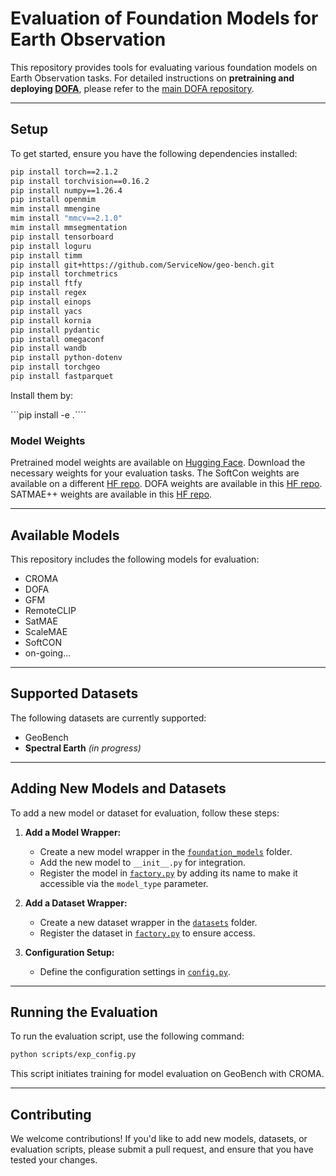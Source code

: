 # Evaluation of Foundation Models for Earth Observation

This repository provides tools for evaluating various foundation models on Earth Observation tasks. For detailed instructions on **pretraining and deploying [DOFA](https://arxiv.org/abs/2403.15356)**, please refer to the [main DOFA repository](https://github.com/zhu-xlab/DOFA).

---

## Setup

To get started, ensure you have the following dependencies installed:

```bash
pip install torch==2.1.2
pip install torchvision==0.16.2
pip install numpy==1.26.4
pip install openmim
mim install mmengine
mim install "mmcv==2.1.0"
mim install mmsegmentation
pip install tensorboard
pip install loguru
pip install timm
pip install git+https://github.com/ServiceNow/geo-bench.git
pip install torchmetrics
pip install ftfy
pip install regex
pip install einops
pip install yacs
pip install kornia
pip install pydantic
pip install omegaconf
pip install wandb
pip install python-dotenv
pip install torchgeo
pip install fastparquet
```
Install them by:

```pip install -e .````

### Model Weights
Pretrained model weights are available on [Hugging Face](https://huggingface.co/XShadow/GeoFMs). Download the necessary weights for your evaluation tasks.
The SoftCon weights are available on a different [HF repo](https://huggingface.co/wangyi111/softcon).
DOFA weights are available in this [HF repo](https://huggingface.co/XShadow/DOFA).
SATMAE++ weights are available in this [HF repo](https://huggingface.co/mubashir04/checkpoint_ViT-L_pretrain_fmow_sentinel).

---

## Available Models

This repository includes the following models for evaluation:

- CROMA
- DOFA
- GFM
- RemoteCLIP
- SatMAE
- ScaleMAE
- SoftCON
- on-going...

---

## Supported Datasets

The following datasets are currently supported:

- GeoBench
- **Spectral Earth** *(in progress)*

---

## Adding New Models and Datasets

To add a new model or dataset for evaluation, follow these steps:

1. **Add a Model Wrapper:**
   - Create a new model wrapper in the [`foundation_models`](foundation_models) folder.
   - Add the new model to `__init__.py` for integration.
   - Register the model in [`factory.py`](factory.py) by adding its name to make it accessible via the `model_type` parameter.

2. **Add a Dataset Wrapper:**
   - Create a new dataset wrapper in the [`datasets`](datasets) folder.
   - Register the dataset in [`factory.py`](factory.py) to ensure access.
   
3. **Configuration Setup:**
   - Define the configuration settings in [`config.py`](util/config.py).

---

## Running the Evaluation

To run the evaluation script, use the following command:

```bash
python scripts/exp_config.py
```

This script initiates training for model evaluation on GeoBench with CROMA.

---

## Contributing

We welcome contributions! If you'd like to add new models, datasets, or evaluation scripts, please submit a pull request, and ensure that you have tested your changes.
